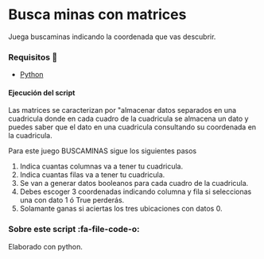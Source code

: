 # Busca minas con matrices
Juega buscaminas indicando la coordenada que vas descubrir.

### Requisitos 🔧
- [Python](https://www.python.org/)

#### Ejecución del script
Las matrices se caracterizan por "almacenar datos separados en una cuadricula donde en cada cuadro de la cuadricula se almacena un dato y puedes saber que el dato en una cuadricula consultando su coordenada en la cuadricula.

Para este juego BUSCAMINAS sigue los siguientes pasos
 1. Indica cuantas columnas va a tener tu cuadricula.
 2. Indica cuantas filas va a tener tu cuadricula.
 3. Se van a generar datos booleanos para cada cuadro de la cuadricula.
 4. Debes escoger 3 coordenadas indicando columna y fila si seleccionas una con dato 1 ó True perderás.
 5. Solamante ganas si aciertas los tres ubicaciones con datos 0.


### Sobre este script :fa-file-code-o:
Elaborado con python.

